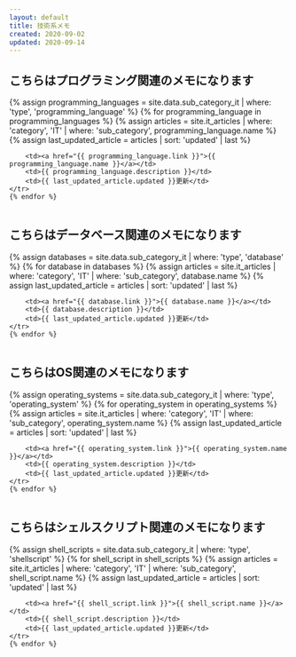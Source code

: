 ```yaml
---
layout: default
title: 技術系メモ
created: 2020-09-02
updated: 2020-09-14
---
```

## こちらはプログラミング関連のメモになります

<table>
    {% assign programming_languages = site.data.sub_category_it | where: 'type', 'programming_language' %}
    {% for programming_language in programming_languages %}
    <tr>
        {% assign articles = site.it_articles  | where: 'category', 'IT'
                                               | where: 'sub_category', programming_language.name %}
        {% assign last_updated_article = articles | sort: 'updated' | last %}

        <td><a href="{{ programming_language.link }}">{{ programming_language.name }}</a></td>
        <td>{{ programming_language.description }}</td>
        <td>{{ last_updated_article.updated }}更新</td>
    </tr>
    {% endfor %}
</table>

## こちらはデータベース関連のメモになります

<table>
    {% assign databases = site.data.sub_category_it | where: 'type', 'database' %}
    {% for database in databases %}
    <tr>
        {% assign articles = site.it_articles  | where: 'category', 'IT'
                                               | where: 'sub_category', database.name %}
        {% assign last_updated_article = articles | sort: 'updated' | last %}

        <td><a href="{{ database.link }}">{{ database.name }}</a></td>
        <td>{{ database.description }}</td>
        <td>{{ last_updated_article.updated }}更新</td>
    </tr>
    {% endfor %}
</table>

## こちらはOS関連のメモになります

<table>
    {% assign operating_systems = site.data.sub_category_it | where: 'type', 'operating_system' %}
    {% for operating_system in operating_systems %}
    <tr>
        {% assign articles = site.it_articles  | where: 'category', 'IT'
                                               | where: 'sub_category', operating_system.name %}
        {% assign last_updated_article = articles | sort: 'updated' | last %}

        <td><a href="{{ operating_system.link }}">{{ operating_system.name }}</a></td>
        <td>{{ operating_system.description }}</td>
        <td>{{ last_updated_article.updated }}更新</td>
    </tr>
    {% endfor %}
</table>

## こちらはシェルスクリプト関連のメモになります

<table>
    {% assign shell_scripts = site.data.sub_category_it | where: 'type', 'shellscript' %}
    {% for shell_script in shell_scripts %}
    <tr>
        {% assign articles = site.it_articles  | where: 'category', 'IT'
                                               | where: 'sub_category', shell_script.name %}
        {% assign last_updated_article = articles | sort: 'updated' | last %}

        <td><a href="{{ shell_script.link }}">{{ shell_script.name }}</a></td>
        <td>{{ shell_script.description }}</td>
        <td>{{ last_updated_article.updated }}更新</td>
    </tr>
    {% endfor %}
</table>
